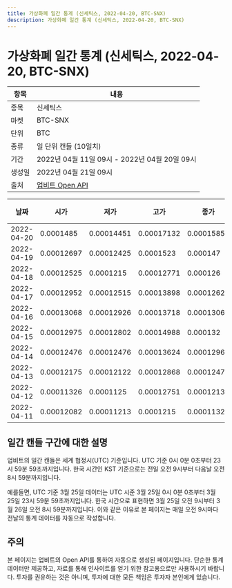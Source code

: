 ```yaml
---
title: 가상화폐 일간 통계 (신세틱스, 2022-04-20, BTC-SNX)
description: 가상화폐 일간 통계 (신세틱스, 2022-04-20, BTC-SNX)
---
```



가상화폐 일간 통계 (신세틱스, 2022-04-20, BTC-SNX)
===

|항목|내용|
|--|--|
|종목|신세틱스|
|마켓|BTC-SNX|
|단위|BTC|
|종류|일 단위 캔들 (10일치)|
|기간|2022년 04월 11일 09시 - 2022년 04월 20일 09시|
|생성일|2022년 04월 21일 09시|
|출처|[업비트 Open API](https://docs.upbit.com)|


|날짜|시가|저가|고가|종가|비고|
|--|--|--|--|--|--|
|2022-04-20|0.0001485|0.00014451|0.00017132|0.00015855|    |
|2022-04-19|0.00012697|0.00012425|0.0001523|0.000147|    |
|2022-04-18|0.00012525|0.0001215|0.00012771|0.000126|    |
|2022-04-17|0.00012952|0.00012515|0.00013898|0.00012625|    |
|2022-04-16|0.00013068|0.00012926|0.00013718|0.0001306|    |
|2022-04-15|0.00012975|0.00012802|0.00014988|0.000132|    |
|2022-04-14|0.00012476|0.00012476|0.00013624|0.00012963|    |
|2022-04-13|0.00012175|0.00012122|0.00012868|0.00012475|    |
|2022-04-12|0.00011326|0.0001125|0.00012751|0.00012136|    |
|2022-04-11|0.00012082|0.00011213|0.0001215|0.00011326|    |


일간 캔들 구간에 대한 설명
---


업비트의 일간 캔들은 세계 협정시(UTC) 기준입니다. 
UTC 기준 0시 0분 0초부터 23시 59분 59초까지입니다. 
한국 시간인 KST 기준으로는 전일 오전 9시부터 다음날 오전 8시 59분까지입니다. 


예를들면, UTC 기준 3월 25일 데이터는 UTC 시준 3월 25일 0시 0분 0초부터 3월 25일 23시 59분 59초까지입니다. 
한국 시간으로 표현하면 3월 25일 오전 9시부터 3월 26일 오전 8시 59분까지입니다. 
이와 같은 이유로 본 페이지는 매일 오전 9시마다 전날의 통계 데이터를 자동으로 작성합니다. 


주의
---


본 페이지는 업비트의 Open API를 통하여 자동으로 생성된 페이지입니다. 
단순한 통계 데이터만 제공하고, 자료를 통해 인사이트를 얻기 위한 참고용으로만 사용하시기 바랍니다. 
투자를 권유하는 것은 아니며, 투자에 대한 모든 책임은 투자자 본인에게 있습니다. 
